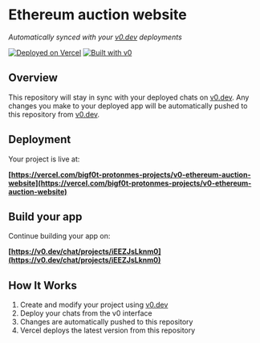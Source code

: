 # Ethereum auction website

*Automatically synced with your [v0.dev](https://v0.dev) deployments*

[![Deployed on Vercel](https://img.shields.io/badge/Deployed%20on-Vercel-black?style=for-the-badge&logo=vercel)](https://vercel.com/bigf0t-protonmes-projects/v0-ethereum-auction-website)
[![Built with v0](https://img.shields.io/badge/Built%20with-v0.dev-black?style=for-the-badge)](https://v0.dev/chat/projects/iEEZJsLknm0)

## Overview

This repository will stay in sync with your deployed chats on [v0.dev](https://v0.dev).
Any changes you make to your deployed app will be automatically pushed to this repository from [v0.dev](https://v0.dev).

## Deployment

Your project is live at:

**[https://vercel.com/bigf0t-protonmes-projects/v0-ethereum-auction-website](https://vercel.com/bigf0t-protonmes-projects/v0-ethereum-auction-website)**

## Build your app

Continue building your app on:

**[https://v0.dev/chat/projects/iEEZJsLknm0](https://v0.dev/chat/projects/iEEZJsLknm0)**

## How It Works

1. Create and modify your project using [v0.dev](https://v0.dev)
2. Deploy your chats from the v0 interface
3. Changes are automatically pushed to this repository
4. Vercel deploys the latest version from this repository

